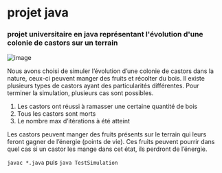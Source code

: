 # projet java
### projet universitaire en java représentant l'évolution d'une colonie de castors sur un terrain

![image](https://user-images.githubusercontent.com/83944331/207439459-a5c9b04b-6523-4586-99a2-143ba1218276.png)

Nous avons choisi de simuler l’évolution d’une colonie de castors dans la nature, ceux-ci peuvent manger des fruits et récolter du bois. Il existe plusieurs types de castors ayant des particularités différentes. Pour terminer la simulation, plusieurs cas sont possibles.

1) Les castors ont réussi à ramasser une certaine quantité de bois
2) Tous les castors sont morts
3) Le nombre max d’itérations à été atteint

Les castors peuvent manger des fruits présents sur le terrain qui leurs feront gagner de l’énergie (points de vie). Ces fruits peuvent pourrir dans quel cas si un castor les mange dans cet état, ils perdront de l’énergie.

```javac *.java``` puis
```java TestSimulation```
